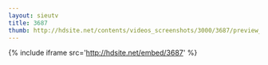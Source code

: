 ```yaml
---
layout: sieutv
title: 3687
thumb: http://hdsite.net/contents/videos_screenshots/3000/3687/preview_360p.mp4.jpg
---
```

{% include iframe src='http://hdsite.net/embed/3687' %}
 
